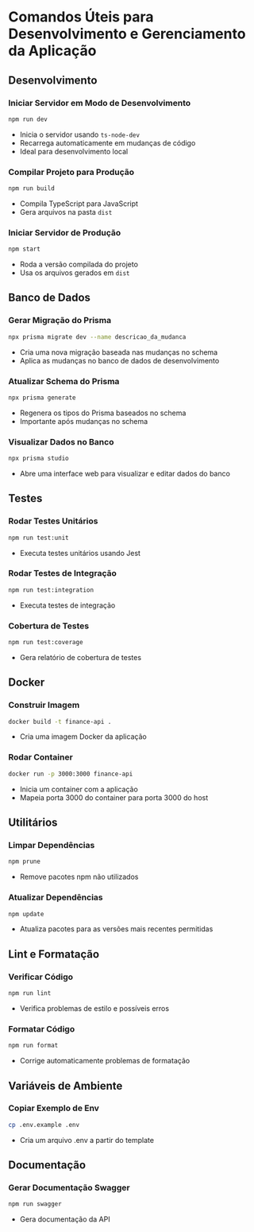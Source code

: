 # Comandos Úteis para Desenvolvimento e Gerenciamento da Aplicação

## Desenvolvimento

### Iniciar Servidor em Modo de Desenvolvimento
```bash
npm run dev
```
- Inicia o servidor usando `ts-node-dev`
- Recarrega automaticamente em mudanças de código
- Ideal para desenvolvimento local

### Compilar Projeto para Produção
```bash
npm run build
```
- Compila TypeScript para JavaScript
- Gera arquivos na pasta `dist`

### Iniciar Servidor de Produção
```bash
npm start
```
- Roda a versão compilada do projeto
- Usa os arquivos gerados em `dist`

## Banco de Dados

### Gerar Migração do Prisma
```bash
npx prisma migrate dev --name descricao_da_mudanca
```
- Cria uma nova migração baseada nas mudanças no schema
- Aplica as mudanças no banco de dados de desenvolvimento

### Atualizar Schema do Prisma
```bash
npx prisma generate
```
- Regenera os tipos do Prisma baseados no schema
- Importante após mudanças no schema

### Visualizar Dados no Banco
```bash
npx prisma studio
```
- Abre uma interface web para visualizar e editar dados do banco

## Testes

### Rodar Testes Unitários
```bash
npm run test:unit
```
- Executa testes unitários usando Jest

### Rodar Testes de Integração
```bash
npm run test:integration
```
- Executa testes de integração

### Cobertura de Testes
```bash
npm run test:coverage
```
- Gera relatório de cobertura de testes

## Docker

### Construir Imagem
```bash
docker build -t finance-api .
```
- Cria uma imagem Docker da aplicação

### Rodar Container
```bash
docker run -p 3000:3000 finance-api
```
- Inicia um container com a aplicação
- Mapeia porta 3000 do container para porta 3000 do host

## Utilitários

### Limpar Dependências
```bash
npm prune
```
- Remove pacotes npm não utilizados

### Atualizar Dependências
```bash
npm update
```
- Atualiza pacotes para as versões mais recentes permitidas

## Lint e Formatação

### Verificar Código
```bash
npm run lint
```
- Verifica problemas de estilo e possíveis erros

### Formatar Código
```bash
npm run format
```
- Corrige automaticamente problemas de formatação

## Variáveis de Ambiente

### Copiar Exemplo de Env
```bash
cp .env.example .env
```
- Cria um arquivo .env a partir do template

## Documentação

### Gerar Documentação Swagger
```bash
npm run swagger
```
- Gera documentação da API
